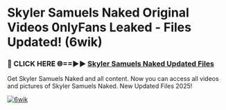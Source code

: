 # Skyler Samuels Naked Original Videos 0nlyFans Leaked - Files Updated! (6wik)

<h3>🔴 CLICK HERE 🌐==►► <a href="https://tinyurl.com/up5wt9bj" rel="nofollow">Skyler Samuels Naked Updated Files</a></h3>

Get Skyler Samuels Naked and all content. Now you can access all videos and pictures of Skyler Samuels Naked. New Updated Files 2025!

[![6wik](https://i.imgur.com/ABiUzMV.gif)](https://tinyurl.com/up5wt9bj)
